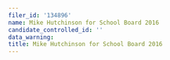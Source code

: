 ```yaml
---
filer_id: '134896'
name: Mike Hutchinson for School Board 2016
candidate_controlled_id: ''
data_warning: 
title: Mike Hutchinson for School Board 2016
---
```

